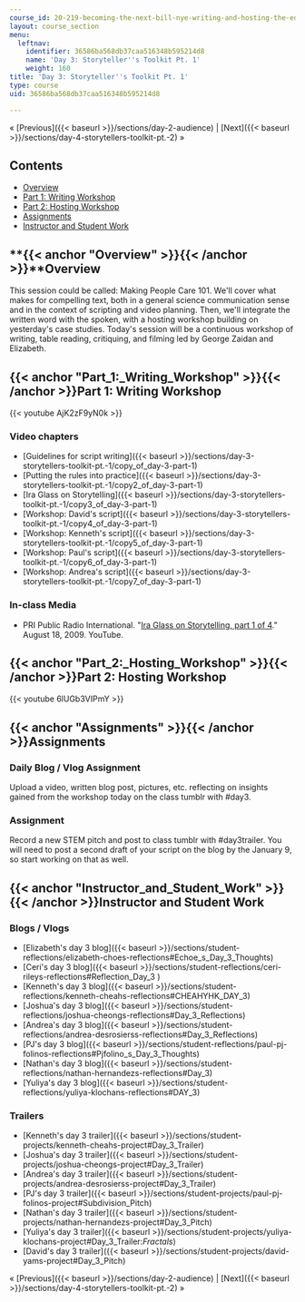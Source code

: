 ```yaml
---
course_id: 20-219-becoming-the-next-bill-nye-writing-and-hosting-the-educational-show-january-iap-2015
layout: course_section
menu:
  leftnav:
    identifier: 36586ba568db37caa516348b595214d8
    name: 'Day 3: Storyteller''s Toolkit Pt. 1'
    weight: 160
title: 'Day 3: Storyteller''s Toolkit Pt. 1'
type: course
uid: 36586ba568db37caa516348b595214d8

---
```


« [Previous]({{< baseurl >}}/sections/day-2-audience) | [Next]({{< baseurl >}}/sections/day-4-storytellers-toolkit-pt.-2) »

Contents
--------

*   [Overview](#Overview)
*   [Part 1: Writing Workshop](#Part_1:_Writing_Workshop)
*   [Part 2: Hosting Workshop](#Part_2:_Hosting_Workshop)
*   [Assignments](#Assignments)
*   [Instructor and Student Work](#Instructor_and_Student_Work)

**{{< anchor "Overview" >}}{{< /anchor >}}**Overview
----------------------------------------------------

This session could be called: Making People Care 101. We'll cover what makes for compelling text, both in a general science communication sense and in the context of scripting and video planning. Then, we'll integrate the written word with the spoken, with a hosting workshop building on yesterday's case studies. Today's session will be a continuous workshop of writing, table reading, critiquing, and filming led by George Zaidan and Elizabeth.

{{< anchor "Part_1:_Writing_Workshop" >}}{{< /anchor >}}Part 1: Writing Workshop
--------------------------------------------------------------------------------

{{< youtube AjK2zF9yN0k >}}

### Video chapters

*   [Guidelines for script writing]({{< baseurl >}}/sections/day-3-storytellers-toolkit-pt.-1/copy_of_day-3-part-1)
*   [Putting the rules into practice]({{< baseurl >}}/sections/day-3-storytellers-toolkit-pt.-1/copy2_of_day-3-part-1)
*   [Ira Glass on Storytelling]({{< baseurl >}}/sections/day-3-storytellers-toolkit-pt.-1/copy3_of_day-3-part-1)
*   [Workshop: David's script]({{< baseurl >}}/sections/day-3-storytellers-toolkit-pt.-1/copy4_of_day-3-part-1)
*   [Workshop: Kenneth's script]({{< baseurl >}}/sections/day-3-storytellers-toolkit-pt.-1/copy5_of_day-3-part-1)
*   [Workshop: Paul's script]({{< baseurl >}}/sections/day-3-storytellers-toolkit-pt.-1/copy6_of_day-3-part-1)
*   [Workshop: Andrea's script]({{< baseurl >}}/sections/day-3-storytellers-toolkit-pt.-1/copy7_of_day-3-part-1)

### In-class Media

*   PRI Public Radio International. "[Ira Glass on Storytelling, part 1 of 4](http://youtu.be/loxJ3FtCJJA)." August 18, 2009. YouTube.

{{< anchor "Part_2:_Hosting_Workshop" >}}{{< /anchor >}}Part 2: Hosting Workshop
--------------------------------------------------------------------------------

{{< youtube 6lUGb3VIPmY >}}

{{< anchor "Assignments" >}}{{< /anchor >}}Assignments
------------------------------------------------------

### Daily Blog / Vlog Assignment

Upload a video, written blog post, pictures, etc. reflecting on insights gained from the workshop today on the class tumblr with #day3.

### Assignment

Record a new STEM pitch and post to class tumblr with #day3trailer. You will need to post a second draft of your script on the blog by the January 9, so start working on that as well.

{{< anchor "Instructor_and_Student_Work" >}}{{< /anchor >}}Instructor and Student Work
--------------------------------------------------------------------------------------

### Blogs / Vlogs

*   [Elizabeth's day 3 blog]({{< baseurl >}}/sections/student-reflections/elizabeth-choes-reflections#Echoe_s_Day_3_Thoughts)
*   [Ceri's day 3 blog]({{< baseurl >}}/sections/student-reflections/ceri-rileys-reflections#Reflection_Day_3 )
*   [Kenneth's day 3 blog]({{< baseurl >}}/sections/student-reflections/kenneth-cheahs-reflections#CHEAHYHK_DAY_3)
*   [Joshua's day 3 blog]({{< baseurl >}}/sections/student-reflections/joshua-cheongs-reflections#Day_3_Reflections)
*   [Andrea's day 3 blog]({{< baseurl >}}/sections/student-reflections/andrea-desrosierss-reflections#Day_3_Reflections)
*   [PJ's day 3 blog]({{< baseurl >}}/sections/student-reflections/paul-pj-folinos-reflections#Pjfolino_s_Day_3_Thoughts)
*   [Nathan's day 3 blog]({{< baseurl >}}/sections/student-reflections/nathan-hernandezs-reflections#Day_3)
*   [Yuliya's day 3 blog]({{< baseurl >}}/sections/student-reflections/yuliya-klochans-reflections#DAY_3)

### Trailers

*   [Kenneth's day 3 trailer]({{< baseurl >}}/sections/student-projects/kenneth-cheahs-project#Day_3_Trailer)
*   [Joshua's day 3 trailer]({{< baseurl >}}/sections/student-projects/joshua-cheongs-project#Day_3_Trailer)
*   [Andrea's day 3 trailer]({{< baseurl >}}/sections/student-projects/andrea-desrosierss-project#Day_3_Trailer)
*   [PJ's day 3 trailer]({{< baseurl >}}/sections/student-projects/paul-pj-folinos-project#Subdivision_Pitch)
*   [Nathan's day 3 trailer]({{< baseurl >}}/sections/student-projects/nathan-hernandezs-project#Day_3_Pitch)
*   [Yuliya's day 3 trailer]({{< baseurl >}}/sections/student-projects/yuliya-klochans-project#Day_3_Trailer:_Fractals_)
*   [David's day 3 trailer]({{< baseurl >}}/sections/student-projects/david-yams-project#Day_3_Pitch)

« [Previous]({{< baseurl >}}/sections/day-2-audience) | [Next]({{< baseurl >}}/sections/day-4-storytellers-toolkit-pt.-2) »